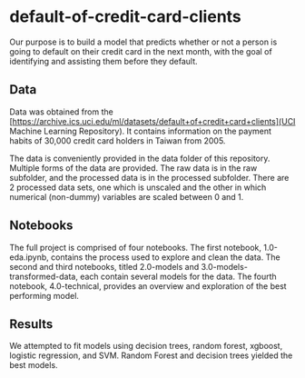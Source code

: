 # default-of-credit-card-clients

Our purpose is to build a model that predicts whether or not a person is going to default on their credit card in the next month, with the goal of identifying and assisting them before they default.

## Data

Data was obtained from the [https://archive.ics.uci.edu/ml/datasets/default+of+credit+card+clients](UCI Machine Learning Repository). It contains information on the payment habits of 30,000 credit card holders in Taiwan from 2005.

The data is conveniently provided in the data folder of this repository. Multiple forms of the data are provided. The raw data is in the raw subfolder, and the processed data is in the processed subfolder. There are 2 processed data sets, one which is unscaled and the other in which numerical (non-dummy) variables are scaled between 0 and 1. 

## Notebooks

The full project is comprised of four notebooks. The first notebook, 1.0-eda.ipynb, contains the process used to explore and clean the data. The second and third notebooks, titled 2.0-models and 3.0-models-transformed-data, each contain several models for the data. The fourth notebook, 4.0-technical, provides an overview and exploration of the best performing model.

## Results
We attempted to fit models using decision trees, random forest, xgboost, logistic regression, and SVM. Random Forest and decision trees yielded the best models. 
